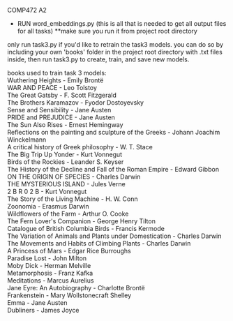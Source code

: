 COMP472 A2

- RUN word_embeddings.py (this is all that is needed to get all output files for all tasks) **make sure you run it from project root directory

only run task3.py if you'd like to retrain the task3 models. you can do so by including your own 'books' folder in the project root directory with .txt files inside, then run task3.py to create, train, and save new models.

books used to train task 3 models:  
Wuthering Heights - Emily Brontë  
WAR AND PEACE - Leo Tolstoy  
The Great Gatsby - F. Scott Fitzgerald  
The Brothers Karamazov - Fyodor Dostoyevsky  
Sense and Sensibility - Jane Austen  
PRIDE and PREJUDICE - Jane Austen  
The Sun Also Rises - Ernest Hemingway  
Reflections on the painting and sculpture of the Greeks - Johann Joachim Winckelmann  
A critical history of Greek philosophy - W. T. Stace  
The Big Trip Up Yonder - Kurt Vonnegut  
Birds of the Rockies - Leander S. Keyser  
The History of the Decline and Fall of the Roman Empire - Edward Gibbon  
ON THE ORIGIN OF SPECIES - Charles Darwin  
THE MYSTERIOUS ISLAND - Jules Verne  
2 B R 0 2 B - Kurt Vonnegut  
The Story of the Living Machine - H. W. Conn  
Zoonomia - Erasmus Darwin  
Wildflowers of the Farm - Arthur O. Cooke  
The Fern Lover's Companion - George Henry Tilton  
Catalogue of British Columbia Birds - Francis Kermode  
The Variation of Animals and Plants under Domestication - Charles Darwin  
The Movements and Habits of Climbing Plants - Charles Darwin  
A Princess of Mars - Edgar Rice Burroughs  
Paradise Lost - John Milton  
Moby Dick - Herman Melville  
Metamorphosis - Franz Kafka  
Meditations - Marcus Aurelius  
Jane Eyre: An Autobiography - Charlotte Brontë  
Frankenstein - Mary Wollstonecraft Shelley  
Emma - Jane Austen  
Dubliners - James Joyce  
